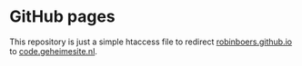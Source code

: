 # GitHub pages

This repository is just a simple htaccess file to redirect [robinboers.github.io](https://robinboers.github.io) to [code.geheimesite.nl](https://code.geheimesite.nl).
